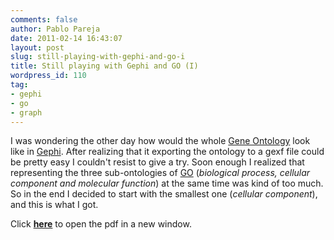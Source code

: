 ```yaml
---
comments: false
author: Pablo Pareja
date: 2011-02-14 16:43:07
layout: post
slug: still-playing-with-gephi-and-go-i
title: Still playing with Gephi and GO (I)
wordpress_id: 110
tag:
- gephi
- go
- graph
---
```


I was wondering the other day how would the whole [Gene Ontology](http://www.geneontology.org/) look like in [Gephi](http://gephi.org/). After realizing that it exporting the ontology to a gexf file could be pretty easy I couldn't resist to give a try.
Soon enough I realized that representing the three sub-ontologies of [GO](http://www.geneontology.org/) (_biological process, cellular component and molecular function_) at the same time was kind of too much. So in the end I decided to start with the smallest one (_cellular component_), and this is what I got.

Click [**here**](/images/cellularComponent.pdf) to open the pdf in a new window.
